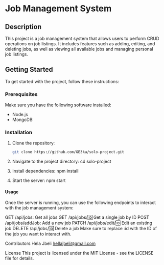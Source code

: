 # Job Management System

## Description

This project is a job management system that allows users to perform CRUD operations on job listings. It includes features such as adding, editing, and deleting jobs, as well as viewing all available jobs and managing personal job listings.

## Getting Started

To get started with the project, follow these instructions:

### Prerequisites

Make sure you have the following software installed:

- Node.js
- MongoDB

### Installation

1. Clone the repository:

   ```bash
   git clone https://github.com/GE3ka/solo-project.git

2. Navigate to the project directory:
    cd solo-project

3. Install dependencies:
    npm install

4. Start the server:
    npm start

#### Usage

Once the server is running, you can use the following endpoints to interact with the job management system:

GET /api/jobs: Get all jobs
GET /api/jobs/:id: Get a single job by ID
POST /api/jobs/addJob: Add a new job
PATCH /api/jobs/edit/:id: Edit an existing job
DELETE /api/jobs/:id: Delete a job
Make sure to replace :id with the ID of the job you want to interact with.

Contributors
Hela Jbeli hellajbeli@gmail.com

License
This project is licensed under the MIT License - see the LICENSE file for details.





